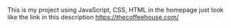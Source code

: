This is my project using JavaScript, CSS, HTML in the homepage just look like the link in this description
https://thecoffeehouse.com/

 


 

 
